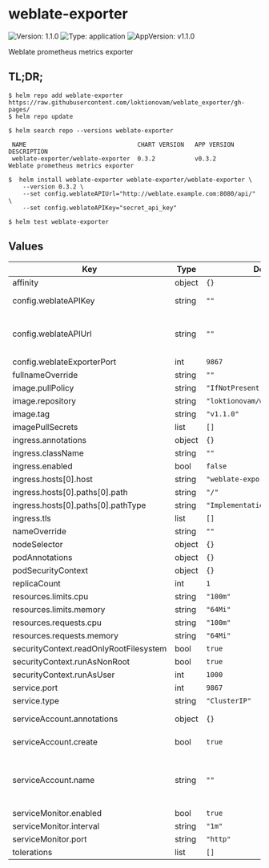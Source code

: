 # weblate-exporter

![Version: 1.1.0](https://img.shields.io/badge/Version-1.1.0-informational?style=flat-square) ![Type: application](https://img.shields.io/badge/Type-application-informational?style=flat-square) ![AppVersion: v1.1.0](https://img.shields.io/badge/AppVersion-v1.1.0-informational?style=flat-square)

Weblate prometheus metrics exporter

## TL;DR;

```console
$ helm repo add weblate-exporter https://raw.githubusercontent.com/loktionovam/weblate_exporter/gh-pages/
$ helm repo update

$ helm search repo --versions weblate-exporter

 NAME                             	CHART VERSION	APP VERSION	DESCRIPTION
 weblate-exporter/weblate-exporter	0.3.2        	v0.3.2     	Weblate prometheus metrics exporter

$  helm install weblate-exporter weblate-exporter/weblate-exporter \
    --version 0.3.2 \
    --set config.weblateAPIUrl="http://weblate.example.com:8080/api/" \
    --set config.weblateAPIKey="secret_api_key"

$ helm test weblate-exporter
```

## Values

| Key | Type | Default | Description |
|-----|------|---------|-------------|
| affinity | object | `{}` |  |
| config.weblateAPIKey | string | `""` | weblate API key, which you can get in your profile |
| config.weblateAPIUrl | string | `""` | weblate API URL, i.e http://weblate.example.com/api/ Note: The trailing slash in URL is mandatory |
| config.weblateExporterPort | int | `9867` | weblate exporter bind port |
| fullnameOverride | string | `""` |  |
| image.pullPolicy | string | `"IfNotPresent"` |  |
| image.repository | string | `"loktionovam/weblate_exporter"` |  |
| image.tag | string | `"v1.1.0"` |  |
| imagePullSecrets | list | `[]` |  |
| ingress.annotations | object | `{}` |  |
| ingress.className | string | `""` |  |
| ingress.enabled | bool | `false` |  |
| ingress.hosts[0].host | string | `"weblate-exporter.local"` |  |
| ingress.hosts[0].paths[0].path | string | `"/"` |  |
| ingress.hosts[0].paths[0].pathType | string | `"ImplementationSpecific"` |  |
| ingress.tls | list | `[]` |  |
| nameOverride | string | `""` |  |
| nodeSelector | object | `{}` |  |
| podAnnotations | object | `{}` |  |
| podSecurityContext | object | `{}` |  |
| replicaCount | int | `1` |  |
| resources.limits.cpu | string | `"100m"` |  |
| resources.limits.memory | string | `"64Mi"` |  |
| resources.requests.cpu | string | `"100m"` |  |
| resources.requests.memory | string | `"64Mi"` |  |
| securityContext.readOnlyRootFilesystem | bool | `true` |  |
| securityContext.runAsNonRoot | bool | `true` |  |
| securityContext.runAsUser | int | `1000` |  |
| service.port | int | `9867` |  |
| service.type | string | `"ClusterIP"` |  |
| serviceAccount.annotations | object | `{}` | Annotations to add to the service account |
| serviceAccount.create | bool | `true` | Specifies whether a service account should be created |
| serviceAccount.name | string | `""` | The name of the service account to use. If not set and create is true, a name is generated using the fullname template |
| serviceMonitor.enabled | bool | `true` |  |
| serviceMonitor.interval | string | `"1m"` |  |
| serviceMonitor.port | string | `"http"` |  |
| tolerations | list | `[]` |  |
